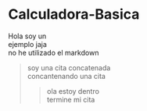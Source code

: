 # Calculadora-Basica
Hola soy un   
ejemplo 
jaja   
no he utilizado el 
markdown
> soy una cita concatenada  
>concantenando una cita  
>> ola estoy dentro  
> termine mi cita
